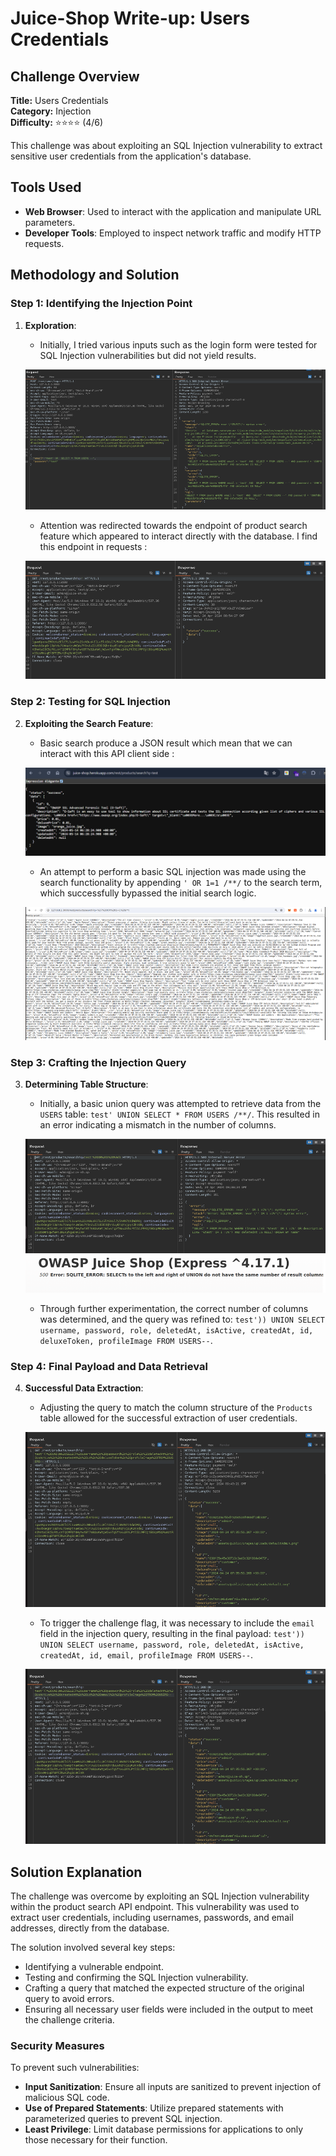 # Juice-Shop Write-up: Users Credentials

## Challenge Overview

**Title:** Users Credentials  
**Category:** Injection  
**Difficulty:** ⭐⭐⭐⭐ (4/6)

This challenge was about exploiting an SQL Injection vulnerability to extract sensitive user credentials from the application's database.

## Tools Used

- **Web Browser**: Used to interact with the application and manipulate URL parameters.
- **Developer Tools**: Employed to inspect network traffic and modify HTTP requests.

## Methodology and Solution

### Step 1: Identifying the Injection Point

1. **Exploration**:
   - Initially, I tried various inputs such as the login form were tested for SQL Injection vulnerabilities but did not yield results.

   ![sql injection](../assets/difficulty4/user_credentials_1.png)

   - Attention was redirected towards the endpoint of product search feature which appeared to interact directly with the database. I find this endpoint in requests :

   ![request product using burp](../assets/difficulty4/user_credentials_2.png)


### Step 2: Testing for SQL Injection

2. **Exploiting the Search Feature**:
   - Basic search produce a JSON result which mean that we can interact with this API client side :
   
   ![endpoint search](../assets/difficulty4/user_credentials_3.png)

   - An attempt to perform a basic SQL injection was made using the search functionality by appending `' OR 1=1 /**/` to the search term, which successfully bypassed the initial search logic.

   ![full search](../assets/difficulty4/user_credentials_4.png)


### Step 3: Crafting the Injection Query

3. **Determining Table Structure**:
   - Initially, a basic union query was attempted to retrieve data from the `USERS` table: `test' UNION SELECT * FROM USERS /**/`. This resulted in an error indicating a mismatch in the number of columns.

   ![endpoint syntax error](../assets/difficulty4/user_credentials_5.png)
   ![select union error](../assets/difficulty4/user_credentials_6.png)


   - Through further experimentation, the correct number of columns was determined, and the query was refined to: `test')) UNION SELECT username, password, role, deletedAt, isActive, createdAt, id, deluxeToken, profileImage FROM USERS--`.

### Step 4: Final Payload and Data Retrieval

4. **Successful Data Extraction**:
   - Adjusting the query to match the column structure of the `Products` table allowed for the successful extraction of user credentials.

   ![payload result](../assets/difficulty4/user_credentials_7.png)

   - To trigger the challenge flag, it was necessary to include the `email` field in the injection query, resulting in the final payload: `test')) UNION SELECT username, password, role, deletedAt, isActive, createdAt, id, email, profileImage FROM USERS--`.

   ![new payload result](../assets/difficulty4/user_credentials_8.png)


## Solution Explanation

The challenge was overcome by exploiting an SQL Injection vulnerability within the product search API endpoint. This vulnerability was used to extract user credentials, including usernames, passwords, and email addresses, directly from the database.

The solution involved several key steps:
- Identifying a vulnerable endpoint.
- Testing and confirming the SQL Injection vulnerability.
- Crafting a query that matched the expected structure of the original query to avoid errors.
- Ensuring all necessary user fields were included in the output to meet the challenge criteria.

### Security Measures

To prevent such vulnerabilities:
- **Input Sanitization**: Ensure all inputs are sanitized to prevent injection of malicious SQL code.
- **Use of Prepared Statements**: Utilize prepared statements with parameterized queries to prevent SQL injection.
- **Least Privilege**: Limit database permissions for applications to only those necessary for their function.
